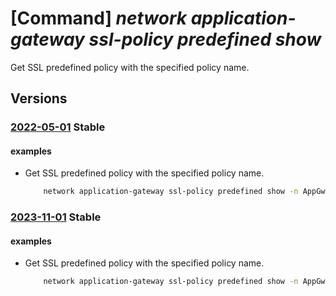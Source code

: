 # [Command] _network application-gateway ssl-policy predefined show_

Get SSL predefined policy with the specified policy name.

## Versions

### [2022-05-01](/Resources/mgmt-plane/L3N1YnNjcmlwdGlvbnMve30vcHJvdmlkZXJzL21pY3Jvc29mdC5uZXR3b3JrL2FwcGxpY2F0aW9uZ2F0ZXdheWF2YWlsYWJsZXNzbG9wdGlvbnMvZGVmYXVsdC9wcmVkZWZpbmVkcG9saWNpZXMve30=/2022-05-01.xml) **Stable**

<!-- mgmt-plane /subscriptions/{}/providers/microsoft.network/applicationgatewayavailablessloptions/default/predefinedpolicies/{} 2022-05-01 -->

#### examples

- Get SSL predefined policy with the specified policy name.
    ```bash
        network application-gateway ssl-policy predefined show -n AppGwSslPolicy20170401
    ```

### [2023-11-01](/Resources/mgmt-plane/L3N1YnNjcmlwdGlvbnMve30vcHJvdmlkZXJzL21pY3Jvc29mdC5uZXR3b3JrL2FwcGxpY2F0aW9uZ2F0ZXdheWF2YWlsYWJsZXNzbG9wdGlvbnMvZGVmYXVsdC9wcmVkZWZpbmVkcG9saWNpZXMve30=/2023-11-01.xml) **Stable**

<!-- mgmt-plane /subscriptions/{}/providers/microsoft.network/applicationgatewayavailablessloptions/default/predefinedpolicies/{} 2023-11-01 -->

#### examples

- Get SSL predefined policy with the specified policy name.
    ```bash
        network application-gateway ssl-policy predefined show -n AppGwSslPolicy20170401
    ```
